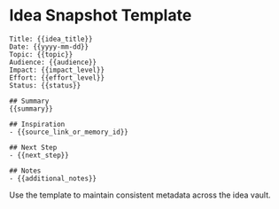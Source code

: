 # Idea Snapshot Template

```
Title: {{idea_title}}
Date: {{yyyy-mm-dd}}
Topic: {{topic}}
Audience: {{audience}}
Impact: {{impact_level}}
Effort: {{effort_level}}
Status: {{status}}

## Summary
{{summary}}

## Inspiration
- {{source_link_or_memory_id}}

## Next Step
- {{next_step}}

## Notes
- {{additional_notes}}
```

Use the template to maintain consistent metadata across the idea vault.

